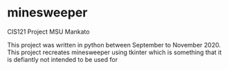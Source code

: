 # minesweeper
CIS121 Project MSU Mankato

This project was written in python between September to November 2020.
This project recreates minesweeper using tkinter which is something that it is defiantly not intended to be used for
